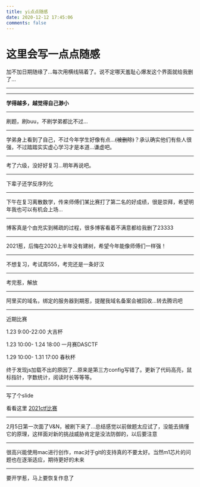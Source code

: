 ```yaml
---
title: yi点点随感
date: 2020-12-12 17:45:06
comments: false
---
```


# 这里会写一点点随感

加不加日期随缘了...每次用横线隔着了。说不定哪天羞耻心爆发这个界面就给我删了...

----

----

 **学得越多，越觉得自己渺小** 



----

刷题，刷buu，不刷学弟都比不过...



----

学弟身上看到了自己，不过今年学生好像有点...~~(被删除)~~？承认确实他们有些人很强，不过踏踏实实虚心学习才是本道...谦虚吧。



---

考了六级，没好好复习...明年再说吧。



----

下辈子还学反序列化



---

下午在复习离散数学，传来师傅们某比赛打了第二名的好成绩，很是崇拜，希望明年我也可以有机会上场...



----

博客真是个由充实到稀疏的过程，很多博客看着不满意都给我删了23333



---

2021惹，后悔在2020上半年没有建树，希望今年能像师傅们一样强！



---

不想复习，考试周555，考完还是一条好汉



----

考完惹，解放



---

阿里买的域名，绑定的服务器到期惹，提醒我域名备案会被回收...转去腾讯吧



---

近期比赛

1.23 9:00-22:00 大吉杯

1.23 10:00- 1.24 18:00 一月赛DASCTF

1.29 10:00- 1.31 17:00 春秋杯



终于发现js加载不出的原因了...原来是第三方config写错了。更新了代码高亮，鼠标指针，字数统计，阅读时长等等等。

---

写了个slide

看看这里 [2021ctf比赛](/slides/2021ctf.html)



---

2月5日第一次面了V&N，被刷下来了...总结感觉以前做题太应试了，没能去搞懂它的原理，这样面对新的挑战威胁肯定是没法防御的，以后要注意

---

很高兴能使用mac进行创作，mac对于git的支持真的不要太好。当然m1芯片的问题也在逐渐适应，期待更好的未来



---

要开学惹，马上要恢复作息了

